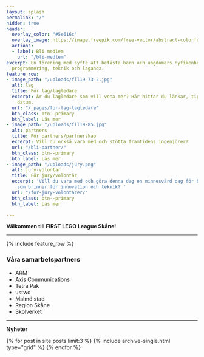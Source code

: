 ```yaml
---
layout: splash
permalink: "/"
hidden: true
header:
  overlay_color: "#5e616c"
  overlay_image: https://image.freepik.com/free-vector/abstract-colorful-fun-background_1115-2340.jpg
  actions:
  - label: Bli medlem
    url: "/bli-medlem"
excerpt: En förening med syfte att befästa barn och ungdomars nyfikenhet kring problemlösning,
  programmering, teknik och laganda.
feature_row:
- image_path: "/uploads/fll19-73-2.jpg"
  alt: lag
  title: För lag/lagledare
  excerpt: Är du lagledare som vill veta mer? Här hittar du länkar, tips och viktiga
    datum.
  url: "/_pages/for-lag-lagledare"
  btn_class: btn--primary
  btn_label: Läs mer
- image_path: "/uploads/fll19-85.jpg"
  alt: partners
  title: För partners/partnerskap
  excerpt: Vill du också vara med och stötta framtidens ingenjörer?
  url: "/bli-partner/"
  btn_class: btn--primary
  btn_label: Läs mer
- image_path: "/uploads/jury.png"
  alt: jury-volontar
  title: För jury/volontär
  excerpt: 'Vill du vara med och göra denna dag en minnesvärd dag för barn och ungdomar
    som brinner för innovation och teknik? '
  url: "/for-jury-volontarer/"
  btn_class: btn--primary
  btn_label: Läs mer

---
```

**Välkommen till FIRST LEGO League Skåne!**

***

{% include feature_row %}

### **Våra samarbetspartners**

* ARM
* Axis Communications
* Tetra Pak
* ustwo
* Malmö stad
* Region Skåne
* Skolverket

***

**Nyheter**

{% for post in site.posts limit:3 %} {% include archive-single.html type="grid" %} {% endfor %}